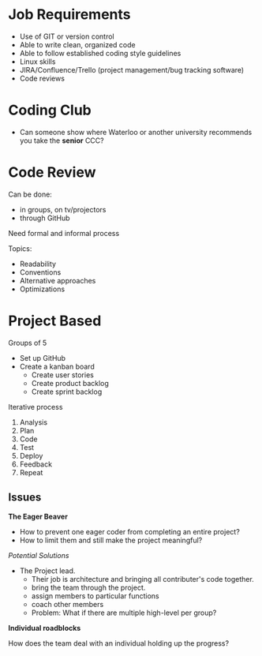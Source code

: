 # Job Requirements
- Use of GIT or version control
- Able to write clean, organized code
- Able to follow established coding style guidelines
- Linux skills
- JIRA/Confluence/Trello (project management/bug tracking software)
- Code reviews


# Coding Club
- Can someone show where Waterloo or another university recommends you take the **senior** CCC?


# Code Review
Can be done:
- in groups, on tv/projectors
- through GitHub

Need formal and informal process

Topics:
- Readability
- Conventions
- Alternative approaches
- Optimizations

# Project Based
Groups of 5
- Set up GitHub
- Create a kanban board
    - Create user stories
    - Create product backlog
    - Create sprint backlog

Iterative process
1. Analysis
2. Plan
3. Code
4. Test
5. Deploy
6. Feedback
7. Repeat

## Issues
**The Eager Beaver**
- How to prevent one eager coder from completing an entire project?
- How to limit them and still make the project meaningful?

*Potential Solutions*
- The Project lead.
    - Their job is architecture and bringing all contributer's code together.
    - bring the team through the project.
    - assign members to particular functions
    - coach other members
    - Problem: What if there are multiple high-level per group?

**Individual roadblocks**

How does the team deal with an individual holding up the progress?